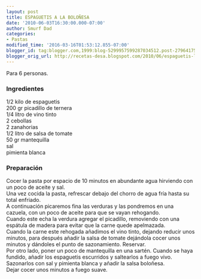```yaml
---
layout: post
title: ESPAGUETIS A LA BOLOÑESA
date: '2010-06-03T16:30:00.000-07:00'
author: Smurf Dad
categories:
- Pastas
modified_time: '2016-03-16T01:53:12.855-07:00'
blogger_id: tag:blogger.com,1999:blog-5299957599287034512.post-2796417548987627893
blogger_orig_url: http://recetas-desa.blogspot.com/2010/06/espaguetis-la-bolonesa.html
---
```


Para 6 personas.<br><h3>Ingredientes</h3><p>1/2 kilo de espaguetis<br/>200 gr picadillo de ternera<br/>1/4 litro de vino tinto<br/>2 cebollas<br/>2 zanahorias<br/>1/2 litro de salsa de tomate<br/>50 gr mantequilla<br/>sal<br/>pimienta blanca<br/></p><h3>Preparaci&oacute;n</h3><p>Cocer la pasta por espacio de 10 minutos en abundante agua hirviendo con un poco de aceite y sal.<br/>Una vez cocida la pasta, refrescar debajo del chorro de agua fr&iacute;a hasta su total enfriado.<br/>A continuaci&oacute;n picaremos fina las verduras y las pondremos en una cazuela, con un poco de aceite para que se vayan rehogando.<br/>Cuando este echa la verdura agregar el picadillo, removiendo con una esp&aacute;tula de madera para evitar que la carne quede apelmazada.<br/>Cuando la carne este rehogada a&ntilde;adimos el vino tinto, dejando reducir unos minutos, para despu&eacute;s a&ntilde;adir la salsa de tomate dej&aacute;ndola cocer unos minutos y d&aacute;ndoles el punto de sazonamiento. Reservar.<br/>Por otro lado, poner un poco de mantequilla en una sart&eacute;n. Cuando se haya fundido, a&ntilde;adir los espaguetis escurridos y saltearlos a fuego vivo. Sazonarlos con sal y pimienta blanca y a&ntilde;adir la salsa bolo&ntilde;esa.<br/>Dejar cocer unos minutos a fuego suave.<br/></p>